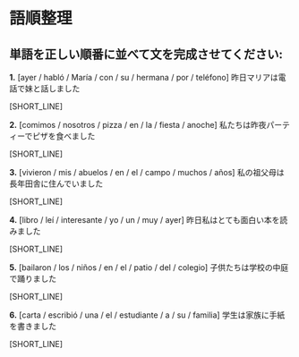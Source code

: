 # 語順整理

## 単語を正しい順番に並べて文を完成させてください:

**1.** [ayer / habló / María / con / su / hermana / por / teléfono]
昨日マリアは電話で妹と話しました

[SHORT_LINE]

**2.** [comimos / nosotros / pizza / en / la / fiesta / anoche]
私たちは昨夜パーティーでピザを食べました

[SHORT_LINE]

**3.** [vivieron / mis / abuelos / en / el / campo / muchos / años]
私の祖父母は長年田舎に住んでいました

[SHORT_LINE]

**4.** [libro / leí / interesante / yo / un / muy / ayer]
昨日私はとても面白い本を読みました

[SHORT_LINE]

**5.** [bailaron / los / niños / en / el / patio / del / colegio]
子供たちは学校の中庭で踊りました

[SHORT_LINE]

**6.** [carta / escribió / una / el / estudiante / a / su / familia]
学生は家族に手紙を書きました

[SHORT_LINE]